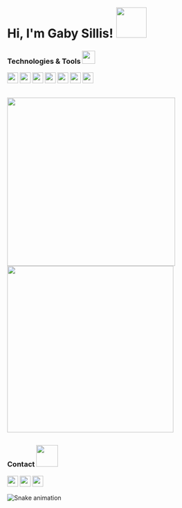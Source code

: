 

<h1> Hi, I'm Gaby Sillis! <img src="https://media.giphy.com/media/mTs11L9uuyGiI/giphy.gif" width="70"></h2>


<div>
 
### Technologies & Tools <img src="https://media.giphy.com/media/ZXwYyF6sUenEt3UDvZ/giphy.gif" width="30">
 
 <p align="left">
 <img src="https://img.shields.io/badge/-Swift-3D86DC?logo=swift&logoColor=white"  height="25">
 <img src="https://img.shields.io/badge/-iOS-3D86DC"  height="25">
 <img src="https://img.shields.io/badge/-Xcode-3D86DC?logo=xcode&logoColor=white"  height="25"> 
 <img src="https://img.shields.io/badge/-Git-3D86DC?logo=git&logoColor=white"  height="25"> 
 <img src="https://img.shields.io/badge/-Figma-3D86DC?logo=figma&logoColor=white"  height="25">
 <img src="https://img.shields.io/badge/-Adobe%20Lightroom-3D86DC?logo=adobe-lightroom&logoColor=white"  height="25">
 <img src="https://img.shields.io/badge/-Adobe%20Premiere-3D86DC?logo=adobe-premiere-pro&logoColor=white" height="25">

</div>

##

<div>
 
<p align="left">
<a href="https://github.com/gsillis">
<img  width="388cm" src="https://github-readme-stats.vercel.app/api?username=gsillis&show_icons=true&theme=tokyonight&include_all_commits=true&count_private=true"/> 
<img  width="384cm" src="https://github-readme-stats.vercel.app/api/top-langs/?username=gsillis&layout=compact&langs_count=7&theme=tokyonight"/>
</p>
</a>
</div>

  ##
  
 <div>
 
  ### Contact <img src="https://media.giphy.com/media/yTFemEJxmeW2YLOT6p/giphy.gif" width="50">
 
 <p>
 <a href="https://www.linkedin.com/in/gabrielasillis/" target="_blank"><img src="https://img.shields.io/badge/-Linkedin-3D86DC?logo=linkedin" height="25" target="_blank"></a> 
 <a href="https://www.behance.net/gsillis" target="_blank"><img src="https://img.shields.io/badge/-Behance-3D86DC?logo=behance" height="25" target="_blank"></a> 
 <a href="https://mail.google.com/mail/?view=cm&fs=1&to=sillisgabriela@gmail.com" target="_blank"><img src="https://img.shields.io/badge/-E--mail-3D86DC?logo=gmail&logoColor=white"  height="25" target="_blank"></a>
 </p>

 </div>
  
![Snake animation](https://github.com/gsillis/gsillis/blob/output/github-contribution-grid-snake.svg)
